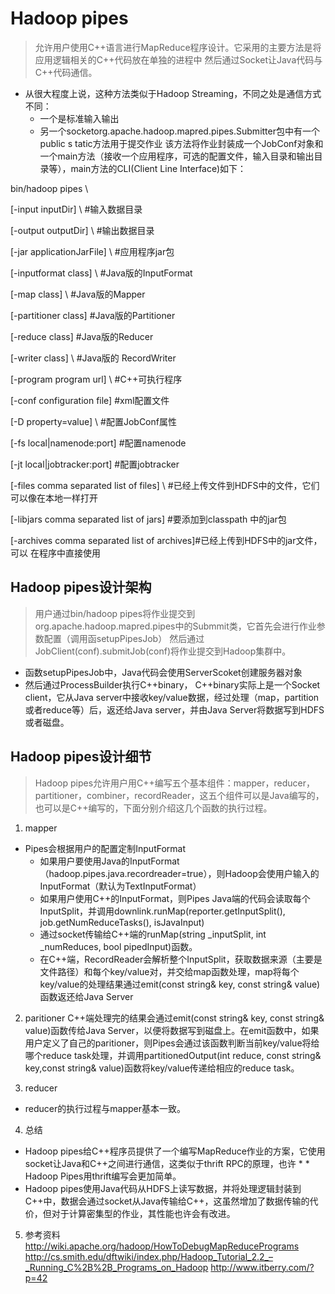 # Hadoop pipes
> 允许用户使用C++语言进行MapReduce程序设计。它采用的主要方法是将应用逻辑相关的C++代码放在单独的进程中
然后通过Socket让Java代码与C++代码通信。

* 从很大程度上说，这种方法类似于Hadoop Streaming，不同之处是通信方式不同：
  * 一个是标准输入输出
  * 另一个socketorg.apache.hadoop.mapred.pipes.Submitter包中有一个public s tatic方法用于提交作业
该方法将作业封装成一个JobConf对象和一个main方法（接收一个应用程序，可选的配置文件，输入目录和输出目录等），main方法的CLI(Client Line Interface)如下：


bin/hadoop pipes \
 
[-input inputDir] \ #输入数据目录
 
[-output outputDir] \ #输出数据目录
 
[-jar applicationJarFile] \  #应用程序jar包
 
[-inputformat class] \ #Java版的InputFormat
 
[-map class] \ #Java版的Mapper
 
[-partitioner class] \#Java版的Partitioner
 
[-reduce class] \#Java版的Reducer
 
[-writer class] \ #Java版的 RecordWriter
 
[-program program url] \  #C++可执行程序
 
[-conf configuration file] \#xml配置文件
 
[-D property=value] \ #配置JobConf属性
 
[-fs local|namenode:port] \#配置namenode
 
[-jt local|jobtracker:port] \#配置jobtracker
 
[-files comma separated list of files] \ #已经上传文件到HDFS中的文件，它们可以像在本地一样打开
 
[-libjars comma separated list of jars] \#要添加到classpath 中的jar包
 
[-archives comma separated list of archives]#已经上传到HDFS中的jar文件，可以 在程序中直接使用



## Hadoop pipes设计架构
> 用户通过bin/hadoop pipes将作业提交到org.apache.hadoop.mapred.pipes中的Submmit类，它首先会进行作业参数配置（调用函setupPipesJob）
然后通过JobClient(conf).submitJob(conf)将作业提交到Hadoop集群中。

* 函数setupPipesJob中，Java代码会使用ServerScoket创建服务器对象
* 然后通过ProcessBuilder执行C++binary， C++binary实际上是一个Socket client，它从Java server中接收key/value数据，经过处理（map，partition或者reduce等）后，返还给Java server，并由Java Server将数据写到HDFS或者磁盘。


## Hadoop pipes设计细节
> Hadoop pipes允许用户用C++编写五个基本组件：mapper，reducer，partitioner，combiner，recordReader，这五个组件可以是Java编写的，也可以是C++编写的，下面分别介绍这几个函数的执行过程。

1.	mapper
  * Pipes会根据用户的配置定制InputFormat
    * 如果用户要使用Java的InputFormat（hadoop.pipes.java.recordreader=true），则Hadoop会使用户输入的InputFormat（默认为TextInputFormat）
    * 如果用户使用C++的InputFormat，则Pipes Java端的代码会读取每个InputSplit，并调用downlink.runMap(reporter.getInputSplit(), job.getNumReduceTasks(), isJavaInput)
    * 通过socket传输给C++端的runMap(string _inputSplit, int _numReduces, bool pipedInput)函数。
    * 在C++端，RecordReader会解析整个InputSplit，获取数据来源（主要是文件路径）和每个key/value对，并交给map函数处理，map将每个key/value的处理结果通过emit(const string& key, const string& value)函数返还给Java Server
    
2.	paritioner
C++端处理完的结果会通过emit(const string& key, const string& value)函数传给Java Server，以便将数据写到磁盘上。在emit函数中，如果用户定义了自己的paritioner，则Pipes会通过该函数判断当前key/value将给哪个reduce task处理，并调用partitionedOutput(int reduce, const string& key,const string& value)函数将key/value传递给相应的reduce task。

3.	reducer
  * reducer的执行过程与mapper基本一致。

4.	总结
  * Hadoop pipes给C++程序员提供了一个编写MapReduce作业的方案，它使用socket让Java和C++之间进行通信，这类似于thrift RPC的原理，也许    *   * Hadoop Pipes用thrift编写会更加简单。
  * Hadoop pipes使用Java代码从HDFS上读写数据，并将处理逻辑封装到C++中，数据会通过socket从Java传输给C++，这虽然增加了数据传输的代价，但对于计算密集型的作业，其性能也许会有改进。

5.	参考资料
http://wiki.apache.org/hadoop/HowToDebugMapReducePrograms
http://cs.smith.edu/dftwiki/index.php/Hadoop_Tutorial_2.2_–_Running_C%2B%2B_Programs_on_Hadoop
http://www.itberry.com/?p=42
